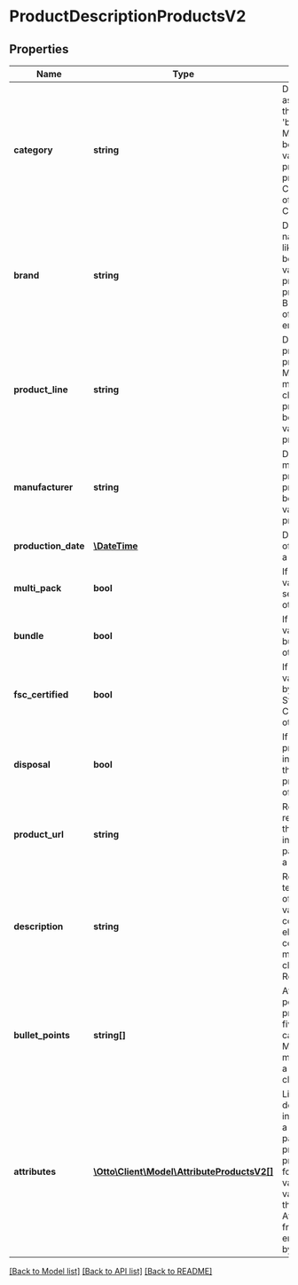 # ProductDescriptionProductsV2

## Properties
Name | Type | Description | Notes
------------ | ------------- | ------------- | -------------
**category** | **string** | Denotes the assortment type of the product, like &#x27;bag&#x27; or &#x27;shirt&#x27;. Mandatory. Must be identical for all variants of a product. Must be present in the Category service offered via Category endpoint | 
**brand** | **string** | Denotes the brand name of a product, like &#x27;Levis&#x27;. Must be identical for all variants of a product. Must be present in the Brand service offered via Brand endpoint. | 
**product_line** | **string** | Denotes the proper name of a product, like &#x27;501&#x27;. May contain a maximum of 50 characters. If provided, it must be identical for all variants of a product. | [optional] 
**manufacturer** | **string** | Denotes the manufacturer of a product. If provided, it must be identical for all variants of a product. | [optional] 
**production_date** | [**\DateTime**](\DateTime.md) | Denotes the date of manufacture of a product variant. | [optional] 
**multi_pack** | **bool** | If the product variant is part of a set: &#x27;true&#x27;; otherwise &#x27;false&#x27; | [optional] 
**bundle** | **bool** | If the product variant is part of a bundle: &#x27;true&#x27;; otherwise &#x27;false&#x27; | [optional] 
**fsc_certified** | **bool** | If the product variant is certified by the Forest Stewardship Council: &#x27;true&#x27;; otherwise &#x27;false&#x27; | [optional] 
**disposal** | **bool** | If true, otto.de will present information about the disposal of the product (or parts of it). | [optional] 
**product_url** | **string** | Refers to a representation of the product variant in a shop of the partner. Should be a valid URL. | [optional] 
**description** | **string** | Represents a textual description of a product variant. May contain HTML elements. May contain a maximum of 2000 characters. Relevant for SEO. | [optional] 
**bullet_points** | **string[]** | At least one bullet point must be provided. Up to five bullet points can be specified. May contain a minimum of 3 and a maximum of 180 characters. | [optional] 
**attributes** | [**\Otto\Client\Model\AttributeProductsV2[]**](AttributeProductsV2.md) | Lists all the descriptive information about a product variant a partner can provide. Must be provided in the form of a key values pair. Will be validated against the AttributeDefinitions from Category endpoint provided by Otto market. | [optional] 

[[Back to Model list]](../../README.md#documentation-for-models) [[Back to API list]](../../README.md#documentation-for-api-endpoints) [[Back to README]](../../README.md)

